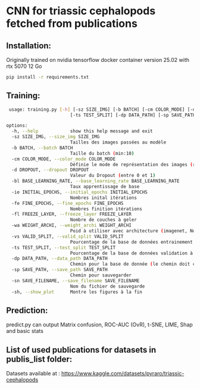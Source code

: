 # CNN for triassic cephalopods fetched from publications

## Installation:

Originally trained on nvidia tensorflow docker container version 25.02 with rtx 5070 12 Go
```bash
pip install -r requirements.txt
```
## Training:
```bash
 usage: training.py [-h] [-sz SIZE_IMG] [-b BATCH] [-cm COLOR_MODE] [-d DROPOUT] [-bl BASE_LEARNING_RATE] [-ie INITIAL_EPOCHS] [-fe FINE_EPOCHS] [-fl FREEZE_LAYER] [-wa WEIGHT_ARCHI] [-vs VALID_SPLIT]
                        [-ts TEST_SPLIT] [-dp DATA_PATH] [-sp SAVE_PATH] [-sn SAVE_FILENAME] [-sh]
```
```bash
options:
  -h, --help            show this help message and exit
  -sz SIZE_IMG, --size_img SIZE_IMG
                        Tailles des images passées au modèle
  -b BATCH, --batch BATCH
                        Taille du batch (min:10)
  -cm COLOR_MODE, --color_mode COLOR_MODE
                        Définie le mode de représentation des images (rgb/grayscale)
  -d DROPOUT, --dropout DROPOUT
                        Valeur du Dropout (entre 0 et 1)
  -bl BASE_LEARNING_RATE, --base_learning_rate BASE_LEARNING_RATE
                        Taux apprentissage de base
  -ie INITIAL_EPOCHS, --initial_epochs INITIAL_EPOCHS
                        Nombres inital itérations
  -fe FINE_EPOCHS, --fine_epochs FINE_EPOCHS
                        Nombres finition itérations
  -fl FREEZE_LAYER, --freeze_layer FREEZE_LAYER
                        Nombre de couches à geler
  -wa WEIGHT_ARCHI, --weight_archi WEIGHT_ARCHI
                        Poid à utiliser avec architecture (imagenet, None ou un chemin de fichier)
  -vs VALID_SPLIT, --valid_split VALID_SPLIT
                        Pourcentage de la base de données entrainement à utiliser pour la validation (entre 0 et 1)
  -ts TEST_SPLIT, --test_split TEST_SPLIT
                        Pourcentage de la base de données validation à utiliser pour la base de données test (entre 0 et 100), pointe vers un dossier test dans --data_path si égal à 0
  -dp DATA_PATH, --data_path DATA_PATH
                        Chemin pour la base de donnée (le chemin doit contenir /train/fichier_séparé_dans_des_dossiers_de_chaque_classes)
  -sp SAVE_PATH, --save_path SAVE_PATH
                        Chemin pour sauvegarder
  -sn SAVE_FILENAME, --save_filename SAVE_FILENAME
                        Nom du fichier de sauvegarde
  -sh, --show_plot      Montre les figures à la fin
```
## Prediction:

predict.py can output Matrix confusion, ROC-AUC (OvR), t-SNE, LIME, Shap and basic stats

## List of used publications for datasets in publis_list folder:

Datasets available at : https://www.kaggle.com/datasets/pyraro/triassic-cephalopods
